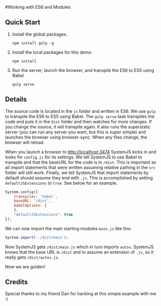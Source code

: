 #Working with ES6 and Modules

## Quick Start

1. Install the global packages.

	`npm install gulp -g`

2. Install the local packages for this demo.

	`npm install`

3. Run the server, launch the browser, and transpile the ES6 to ES5 using Babel

	`gulp serve`

## Details

The source code is located in the `js` folder and written in ES6. We use `gulp` to transpile the ES6 to ES5 using Babel. The `gulp serve` task transpiles the code and puts it in the `dist` folder and then watches for more changes. If you change the source, it will transpile again. It also runs the superstatic server (you can run any server you want, but this is super simple) and launches the browser using browser-sync. When any files change, the browser will reload.

When you launch a browser to [http://localhost:3474](http://localhost:3474) SystemJS kicks in and looks for `config.js` for its settings. We tell SystemJS to use Babel to transpile and that the baseURL for the code is in `/dist`. This is important so all import statements that were written assuming relative pathing in the `src` folder will still work. Finally, we tell SystemJS that import statements by default should assume they end with `.js`. This is accomplished by setting `defaultJSExtensions` to `true`. See below for an example.

```javascript
System.config({
    transpiler: 'babel',
    baseURL: '/dist',
    babelOptions: {
    },
    "defaultJSExtensions": true
});
```

We can now import the main starting modules `main.js` like this:

```javascript
System.import('./dist/main');
```

Now SystemJS gets `/dist/main.js` which in turn imports `autos`. SystemJS knows that the base URL is `/dist` and to assume an extension of `.js`, so it really gets `/dist/autos.js`.

Now we are golden!

## Credits

Special thanks to my friend Dan for hacking at this simple example with me :)